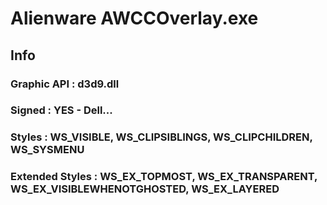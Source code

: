 # Alienware AWCCOverlay.exe
## Info
### Graphic API     : d3d9.dll
### Signed          : YES - Dell...
### Styles 	  : WS_VISIBLE, WS_CLIPSIBLINGS, WS_CLIPCHILDREN, WS_SYSMENU
### Extended Styles : WS_EX_TOPMOST, WS_EX_TRANSPARENT, WS_EX_VISIBLEWHENOTGHOSTED, WS_EX_LAYERED
